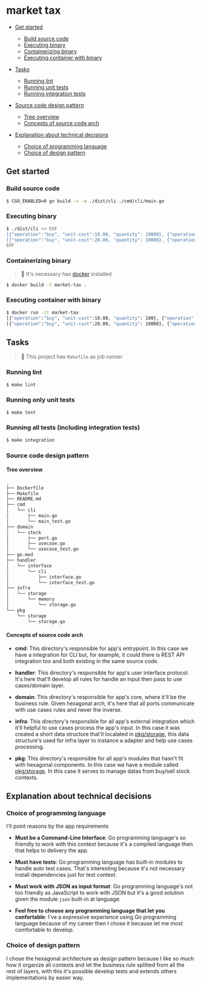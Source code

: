 # market tax

- [Get started](#get-started)
  - [Build source code](#build-source-code)
  - [Executing binary](#executing-binary)
  - [Containerizing binary](#containerizing-binary)
  - [Executing container with binary](#executing-container-with-binary)
  
- [Tasks](#tasks)
  - [Running lint](#running-lint)
  - [Running unit tests](#running-only-unit-tests)
  - [Running integration tests](#running-all-tests-including-integration-tests)

- [Source code design pattern](#source-code-design-pattern)
  - [Tree overview](#tree-overview)
  - [Concepts of source code arch](#concepts-of-source-code-arch)

- [Explanation about technical decisions](#explanation-about-technical-decisions)
  - [Choice of programming language](#choice-of-programming-language)
  - [Choice of design pattern](#choice-of-design-pattern)

## Get started

### Build source code
```sh
$ CGO_ENABLED=0 go build -v -o ./dist/cli ./cmd/cli/main.go
```

### Executing binary

```sh
$ ./dist/cli << EOF
[{"operation":"buy", "unit-cost":10.00, "quantity": 10000}, {"operation":"sell", "unit-cost":20.00, "quantity": 5000}]
[{"operation":"buy", "unit-cost":20.00, "quantity": 10000}, {"operation":"sell", "unit-cost":10.00, "quantity": 5000}]
EOF
```

### Containerizing binary

> :balloon: It's necessary has [docker](https://www.docker.com/get-started/) installed

```sh
$ docker build -t market-tax .
```

### Executing container with binary

```sh
$ docker run -it market-tax
[{"operation":"buy", "unit-cost":10.00, "quantity": 100}, {"operation":"sell", "unit-cost":15.00, "quantity": 50}, {"operation":"sell", "unit-cost":15.00, "quantity": 50}]
[{"operation":"buy", "unit-cost":20.00, "quantity": 10000}, {"operation":"sell", "unit-cost":10.00, "quantity": 5000}]

```

## Tasks

> :balloon: This project has `Makefile` as job runner

### Running lint
```sh
$ make lint
```

### Running only unit tests
```sh
$ make test
```

### Running all tests (including integration tests)
```sh
$ make integration

```

### Source code design pattern

#### Tree overview

```sh
.
├── Dockerfile
├── Makefile
├── README.md
├── cmd
│   └── cli
│       ├── main.go
│       └── main_test.go
├── domain
│   └── stock
│       ├── port.go
│       ├── usecase.go
│       └── usecase_test.go
├── go.mod
├── handler
│   └── interface
│       └── cli
│           ├── interface.go
│           └── interface_test.go
├── infra
│   └── storage
│       └── memory
│           └── storage.go
└── pkg
    └── storage
        └── storage.go
```

#### Concepts of source code arch

- **cmd**: This directory's responsible for app's entrypoint. In this case we have a integration for CLI but, for example, it could there is REST API 
integration too and both existing in the same source code.

- **handler**: This directory's responsible for app's user interface protocol. It's here that'll develop all rules for handle an input then pass to use cases/domain layer.

- **domain**: This directory's responsible for app's core, where it'll be the business rule. Given hexagonal arch, it's here that all ports communicate with use cases rules and never the inverse.

- **infra**: This directory's responsible for all app's external integration which it'll helpful to use cases process the app's input. In this case it was created a short data structure that'll localated in [pkg/storage](https://github.com/guiferpa/market-tax/tree/main/pkg/storage), this data structure's used for infra layer to instance a adapter and help use cases processing.

- **pkg**: This directory's responsible for all app's modules that hasn't fit with hexagonal components. In this case we have a module called [pkg/storage](https://github.com/guiferpa/market-tax/tree/main/pkg/storage). In this case it serves to manage datas from buy/sell stock contexts.

## Explanation about technical decisions

### Choice of programming language

I'll point reasons by the app requirements

- **Must be a Command-Line Interface**: Go programming language's so friendly to work with this context because it's a compiled language then that helps to delivery the app.

- **Must have tests**: Go programming language has built-in modules to handle auto test cases. That's interesting because it's not necessary install dependencies just for test context.

- **Must work with JSON as input format**: Go programming language's not too friendly as JavaScript to work with JSON but it's a good solution given the module `json` built-in at language.

- **Feel free to choose any programming language that let you confortable**: I've a expressive experience using Go programming language because of my career then I chose it because let me most comfortable to develop.

### Choice of design pattern

I chose the hexagonal architecture as design pattern because I like so much how it organize all contexts and let the business rule splitted from all the rest of layers, with this it's possible develop tests and extends others implementations by easier way.
